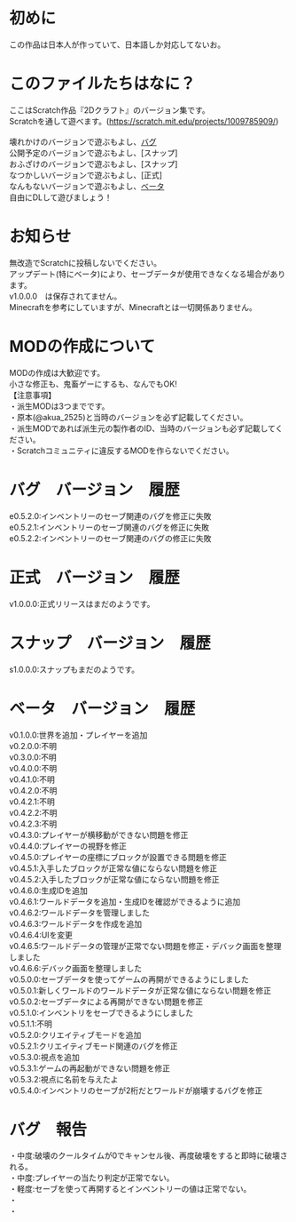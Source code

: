 # 初めに
この作品は日本人が作っていて、日本語しか対応してないお。<br>

# このファイルたちはなに？
ここはScratch作品『2Dクラフト』のバージョン集です。<br>
Scratchを通して遊べます。(https://scratch.mit.edu/projects/1009785909/)<br><br>
壊れかけのバージョンで遊ぶもよし、[バグ](https://github.com/akua25258/2Dcraft/tree/main/2D%E3%82%AF%E3%83%A9%E3%83%95%E3%83%88/%E3%83%90%E3%82%B0)<br>
公開予定のバージョンで遊ぶもよし、[スナップ]<br>
おふざけのバージョンで遊ぶもよし、[スナップ]<br>
なつかしいバージョンで遊ぶもよし、[正式]<br>
なんもないバージョンで遊ぶもよし、[ベータ](https://github.com/akua25258/2Dcraft/tree/main/2D%E3%82%AF%E3%83%A9%E3%83%95%E3%83%88/%E3%83%99%E3%83%BC%E3%82%BF)<br>
自由にDLして遊びましょう！<br>

# お知らせ
無改造でScratchに投稿しないでください。<br>
アップデート(特にベータ)により、セーブデータが使用できなくなる場合があります。<br>
v1.0.0.0　は保存されてません。<br>
Minecraftを参考にしていますが、Minecraftとは一切関係ありません。<br>

# MODの作成について
MODの作成は大歓迎です。<br>
小さな修正も、鬼畜ゲーにするも、なんでもOK!<br>
【注意事項】<br>
・派生MODは3つまでです。<br>
・原本(@akua_2525)と当時のバージョンを必ず記載してください。<br>
・派生MODであれば派生元の製作者のID、当時のバージョンも必ず記載してください。<br>
・Scratchコミュニティに違反するMODを作らないでください。<br>

# バグ　バージョン　履歴
e0.5.2.0:インベントリーのセーブ関連のバグを修正に失敗<br>
e0.5.2.1:インベントリーのセーブ関連のバグを修正に失敗<br>
e0.5.2.2:インベントリーのセーブ関連のバグの修正に失敗<br>

# 正式　バージョン　履歴
v1.0.0.0:正式リリースはまだのようです。<br>

# スナップ　バージョン　履歴
s1.0.0.0:スナップもまだのようです。<br>

# ベータ　バージョン　履歴
v0.1.0.0:世界を追加・プレイヤーを追加<br>
v0.2.0.0:不明<br>
v0.3.0.0:不明<br>
v0.4.0.0:不明<br>
v0.4.1.0:不明<br>
v0.4.2.0:不明<br>
v0.4.2.1:不明<br>
v0.4.2.2:不明<br>
v0.4.2.3:不明<br>
v0.4.3.0:プレイヤーが横移動ができない問題を修正<br>
v0.4.4.0:プレイヤーの視野を修正<br>
v0.4.5.0:プレイヤーの座標にブロックが設置できる問題を修正<br>
v0.4.5.1:入手したブロックが正常な値にならない問題を修正<br>
v0.4.5.2:入手したブロックが正常な値にならない問題を修正<br>
v0.4.6.0:生成IDを追加<br>
v0.4.6.1:ワールドデータを追加・生成IDを確認ができるように追加<br>
v0.4.6.2:ワールドデータを管理しました<br>
v0.4.6.3:ワールドデータを作成を追加<br>
v0.4.6.4:UIを変更<br>
v0.4.6.5:ワールドデータの管理が正常でない問題を修正・デバック画面を整理しました<br>
v0.4.6.6:デバック画面を整理しました<br>
v0.5.0.0:セーブデータを使ってゲームの再開ができるようにしました<br>
v0.5.0.1:新しくワールドのワールドデータが正常な値にならない問題を修正<br>
v0.5.0.2:セーブデータによる再開ができない問題を修正<br>
v0.5.1.0:インベントリをセーブできるようにしました<br>
v0.5.1.1:不明<br>
v0.5.2.0:クリエイティブモードを追加<br>
v0.5.2.1:クリエイティブモード関連のバグを修正<br>
v0.5.3.0:視点を追加<br>
v0.5.3.1:ゲームの再起動ができない問題を修正<br>
v0.5.3.2:視点に名前を与えたよ<br>
v0.5.4.0:インベントリのセーブが2桁だとワールドが崩壊するバグを修正<br>

# バグ　報告
・中度:破壊のクールタイムが0でキャンセル後、再度破壊をすると即時に破壊される。<br>
・中度:プレイヤーの当たり判定が正常でない。<br>
・軽度:セーブを使って再開するとインベントリーの値は正常でない。<br>
・<br>
・<br>
